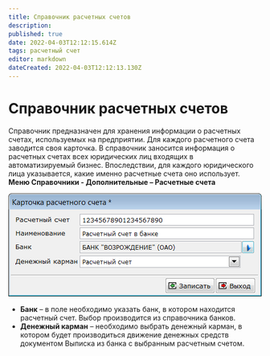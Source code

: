 ```yaml
---
title: Справочник расчетных счетов
description: 
published: true
date: 2022-04-03T12:12:15.614Z
tags: расчетный счет
editor: markdown
dateCreated: 2022-04-03T12:12:13.130Z
---
```


# Справочник расчетных счетов
Справочник предназначен для хранения информации о расчетных счетах, используемых на предприятии. Для каждого расчетного счета заводится своя карточка. В справочник заносится информация о расчетных счетах всех юридических лиц входящих в автоматизируемый бизнес. Впоследствии, для каждого юридического лица указывается, какие именно расчетные счета оно использует.
**Меню Справочники - Дополнительные – Расчетные счета**

![payment-account.png](/images/quick-start/payment-account.png)

- **Банк** – в поле необходимо указать банк, в котором находится расчетный счет. Выбор производится из справочника банков.
- **Денежный карман** – необходимо выбрать денежный карман, в котором будет производиться движение денежных средств документом Выписка из банка с выбранным расчетным счетом.